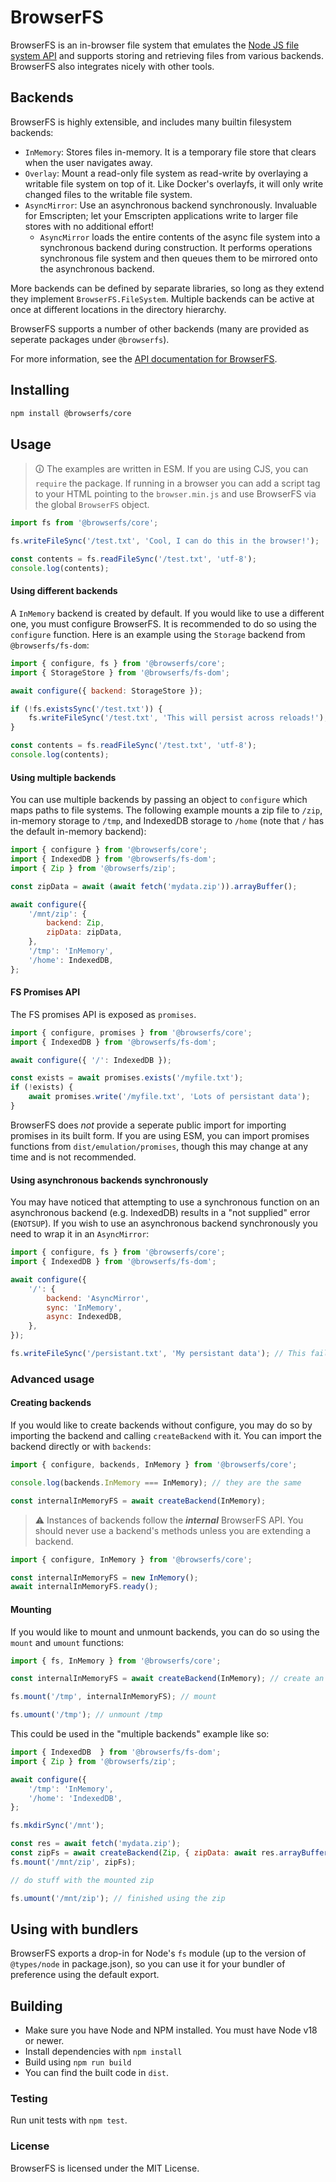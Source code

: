 # BrowserFS

BrowserFS is an in-browser file system that emulates the [Node JS file system API](http://nodejs.org/api/fs.html) and supports storing and retrieving files from various backends. BrowserFS also integrates nicely with other tools.

## Backends

BrowserFS is highly extensible, and includes many builtin filesystem backends:

-   `InMemory`: Stores files in-memory. It is a temporary file store that clears when the user navigates away.
-   `Overlay`: Mount a read-only file system as read-write by overlaying a writable file system on top of it. Like Docker's overlayfs, it will only write changed files to the writable file system.
-   `AsyncMirror`: Use an asynchronous backend synchronously. Invaluable for Emscripten; let your Emscripten applications write to larger file stores with no additional effort!
    -   `AsyncMirror` loads the entire contents of the async file system into a synchronous backend during construction. It performs operations synchronous file system and then queues them to be mirrored onto the asynchronous backend.

More backends can be defined by separate libraries, so long as they extend they implement `BrowserFS.FileSystem`. Multiple backends can be active at once at different locations in the directory hierarchy.

BrowserFS supports a number of other backends (many are provided as seperate packages under `@browserfs`).

For more information, see the [API documentation for BrowserFS](https://browser-fs.github.io/core).

## Installing

```sh
npm install @browserfs/core
```

## Usage

> 🛈 The examples are written in ESM. If you are using CJS, you can `require` the package. If running in a browser you can add a script tag to your HTML pointing to the `browser.min.js` and use BrowserFS via the global `BrowserFS` object.

```js
import fs from '@browserfs/core';

fs.writeFileSync('/test.txt', 'Cool, I can do this in the browser!');

const contents = fs.readFileSync('/test.txt', 'utf-8');
console.log(contents);
```

#### Using different backends

A `InMemory` backend is created by default. If you would like to use a different one, you must configure BrowserFS. It is recommended to do so using the `configure` function. Here is an example using the `Storage` backend from `@browserfs/fs-dom`:

```js
import { configure, fs } from '@browserfs/core';
import { StorageStore } from '@browserfs/fs-dom';

await configure({ backend: StorageStore });

if (!fs.existsSync('/test.txt')) {
	fs.writeFileSync('/test.txt', 'This will persist across reloads!');
}

const contents = fs.readFileSync('/test.txt', 'utf-8');
console.log(contents);
```

#### Using multiple backends

You can use multiple backends by passing an object to `configure` which maps paths to file systems. The following example mounts a zip file to `/zip`, in-memory storage to `/tmp`, and IndexedDB storage to `/home` (note that `/` has the default in-memory backend):

```js
import { configure } from '@browserfs/core';
import { IndexedDB } from '@browserfs/fs-dom';
import { Zip } from '@browserfs/zip';

const zipData = await (await fetch('mydata.zip')).arrayBuffer();

await configure({
	'/mnt/zip': {
		backend: Zip,
		zipData: zipData,
	},
	'/tmp': 'InMemory',
	'/home': IndexedDB,
};
```

#### FS Promises API

The FS promises API is exposed as `promises`.

```js
import { configure, promises } from '@browserfs/core';
import { IndexedDB } from '@browserfs/fs-dom';

await configure({ '/': IndexedDB });

const exists = await promises.exists('/myfile.txt');
if (!exists) {
	await promises.write('/myfile.txt', 'Lots of persistant data');
}
```

BrowserFS does _not_ provide a seperate public import for importing promises in its built form. If you are using ESM, you can import promises functions from `dist/emulation/promises`, though this may change at any time and is not recommended.

#### Using asynchronous backends synchronously

You may have noticed that attempting to use a synchronous function on an asynchronous backend (e.g. IndexedDB) results in a "not supplied" error (`ENOTSUP`). If you wish to use an asynchronous backend synchronously you need to wrap it in an `AsyncMirror`:

```js
import { configure, fs } from '@browserfs/core';
import { IndexedDB } from '@browserfs/fs-dom';

await configure({
	'/': {
		backend: 'AsyncMirror',
		sync: 'InMemory',
		async: IndexedDB,
	},
});

fs.writeFileSync('/persistant.txt', 'My persistant data'); // This fails if you configure with only IndexedDB
```

### Advanced usage

#### Creating backends

If you would like to create backends without configure, you may do so by importing the backend and calling `createBackend` with it. You can import the backend directly or with `backends`:

```js
import { configure, backends, InMemory } from '@browserfs/core';

console.log(backends.InMemory === InMemory); // they are the same

const internalInMemoryFS = await createBackend(InMemory);
```

> ⚠ Instances of backends follow the **_internal_** BrowserFS API. You should never use a backend's methods unless you are extending a backend.

```js
import { configure, InMemory } from '@browserfs/core';

const internalInMemoryFS = new InMemory();
await internalInMemoryFS.ready();
```

#### Mounting

If you would like to mount and unmount backends, you can do so using the `mount` and `umount` functions:

```js
import { fs, InMemory } from '@browserfs/core';

const internalInMemoryFS = await createBackend(InMemory); // create an FS instance

fs.mount('/tmp', internalInMemoryFS); // mount

fs.umount('/tmp'); // unmount /tmp
```

This could be used in the "multiple backends" example like so:

```js
import { IndexedDB  } from '@browserfs/fs-dom';
import { Zip } from '@browserfs/zip';

await configure({
	'/tmp': 'InMemory',
	'/home': 'IndexedDB',
};

fs.mkdirSync('/mnt');

const res = await fetch('mydata.zip');
const zipFs = await createBackend(Zip, { zipData: await res.arrayBuffer() });
fs.mount('/mnt/zip', zipFs);

// do stuff with the mounted zip

fs.umount('/mnt/zip'); // finished using the zip
```

## Using with bundlers

BrowserFS exports a drop-in for Node's `fs` module (up to the version of `@types/node` in package.json), so you can use it for your bundler of preference using the default export.

## Building

-   Make sure you have Node and NPM installed. You must have Node v18 or newer.
-   Install dependencies with `npm install`
-   Build using `npm run build`
-   You can find the built code in `dist`.

### Testing

Run unit tests with `npm test`.

### License

BrowserFS is licensed under the MIT License.
